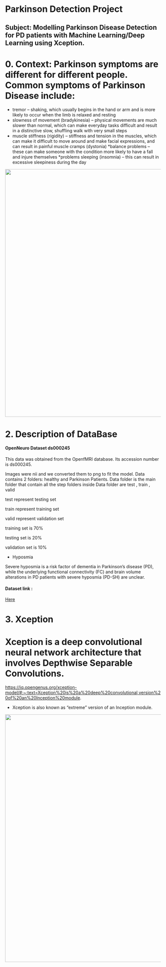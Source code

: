 # Parkinson Detection Project

## Subject: Modelling Parkinson Disease Detection for PD patients with Machine Learning/Deep Learning using Xception.

# 0. Context: Parkinson symptoms are different for different people. Common symptoms of Parkinson Disease include:

* tremor – shaking, which usually begins in the hand or arm and is more likely to occur when the limb is relaxed and resting
* slowness of movement (bradykinesia) – physical movements are much slower than normal, which can make everyday tasks difficult and result in a distinctive slow, shuffling walk with very small steps
* muscle stiffness (rigidity) – stiffness and tension in the muscles, which can make it difficult to move around and make facial expressions, and can result in painful muscle cramps (dystonia)
*balance problems – these can make someone with the condition more likely to have a fall and injure themselves
*problems sleeping (insomnia) – this can result in excessive sleepiness during the day

<img src="https://www.vanraam.com/getmedia/3078b293-12dd-4a5b-8bdf-028ee835bdcc/Cycling-with-Parkinson-s-disease-with-Van-Raam-special-needs-bicycles.png?width=500" width="800px">

# 2. Description of DataBase

#### OpenNeuro Dataset ds000245

This data was obtained from the OpenfMRI database. Its accession number is ds000245.

Images were nii and we converted them to png to fit the model.
Data contains 2 folders: healthy and Parkinson Patients.
Data folder is the main folder that contain all the step folders
inside Data folder are test , train , valid

test represent testing set

train represent training set

valid represent validation set

training set is 70%

testing set is 20%

validation set is 10%


* Hyposmia

Severe hyposmia is a risk factor of dementia in Parkinson’s disease (PD), while the underlying functional connectivity (FC) and brain volume alterations in PD patients with severe
hyposmia (PD-SH) are unclear.


#### Dataset link :

[Here](https://openneuro.org/datasets/ds000245/versions/00001)

# 3. Xception
# Xception is a deep convolutional neural network architecture that involves Depthwise Separable Convolutions.

https://iq.opengenus.org/xception-model/#:~:text=Xception%20is%20a%20deep%20convolutional,version%20of%20an%20Inception%20module.

* Xception is also known as “extreme” version of an Inception module. <br>
<img src = 'https://ars.els-cdn.com/content/image/1-s2.0-S2666285X21000583-gr6.jpg' width = 800px >
